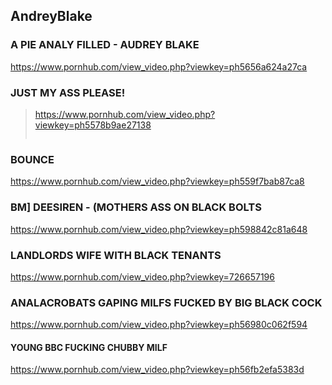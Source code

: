## AndreyBlake
### A PIE ANALY FILLED - AUDREY BLAKE
https://www.pornhub.com/view_video.php?viewkey=ph5656a624a27ca
### JUST MY ASS PLEASE!
>https://www.pornhub.com/view_video.php?viewkey=ph5578b9ae27138
>>![]()
### BOUNCE
https://www.pornhub.com/view_video.php?viewkey=ph559f7bab87ca8
### BM] DEESIREN - (MOTHERS ASS ON BLACK BOLTS
https://www.pornhub.com/view_video.php?viewkey=ph598842c81a648
### LANDLORDS WIFE WITH BLACK TENANTS
https://www.pornhub.com/view_video.php?viewkey=726657196
### ANALACROBATS GAPING MILFS FUCKED BY BIG BLACK COCK
https://www.pornhub.com/view_video.php?viewkey=ph56980c062f594
#### YOUNG BBC FUCKING CHUBBY MILF
https://www.pornhub.com/view_video.php?viewkey=ph56fb2efa5383d
